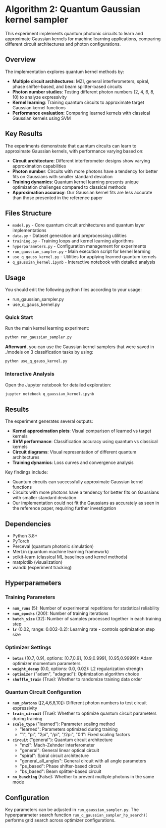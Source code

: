 # Algorithm 2: Quantum Gaussian kernel sampler

This experiment implements quantum photonic circuits to learn and approximate Gaussian kernels for machine learning applications, comparing different circuit architectures and photon configurations.

## Overview

The implementation explores quantum kernel methods by:
- **Multiple circuit architectures**: MZI, general interferometers, spiral, phase shifter-based, and beam splitter-based circuits
- **Photon number studies**: Testing different photon numbers (2, 4, 6, 8, 10) to analyze expressivity
- **Kernel learning**: Training quantum circuits to approximate target Gaussian kernel functions
- **Performance evaluation**: Comparing learned kernels with classical Gaussian kernels using SVM

## Key Results

The experiments demonstrate that quantum circuits can learn to approximate Gaussian kernels, with performance varying based on:
- **Circuit architecture**: Different interferometer designs show varying approximation capabilities
- **Photon number**: Circuits with more photons have a tendency for better fits on Gaussians with smaller standard deviation
- **Training dynamics**: Quantum kernel learning presents unique optimization challenges compared to classical methods
- **Approximation accuracy**: Our Gaussian kernel fits are less accurate than those presented in the reference paper

## Files Structure

- `model.py` - Core quantum circuit architectures and quantum layer implementations
- `data.py` - Dataset generation and preprocessing utilities
- `training.py` - Training loops and kernel learning algorithms
- `hyperparameters.py` - Configuration management for experiments
- `run_gaussian_sampler.py` - Main execution script for kernel learning
- `use_q_gauss_kernel.py` - Utilities for applying learned quantum kernels
- `q_gaussian_kernel.ipynb` - Interactive notebook with detailed analysis

## Usage
You should edit the following python files according to your usage:
- run_gaussian_sampler.py
- use_q_gauss_kernel.py
### Quick Start

Run the main kernel learning experiment:
```bash
python run_gaussian_sampler.py
```
**Afterward**, you can use the Gaussian kernel samplers that were saved in ./models on 3 classification tasks by using:
```bash
python use_q_gauss_kernel.py
```
### Interactive Analysis

Open the Jupyter notebook for detailed exploration:
```bash
jupyter notebook q_gaussian_kernel.ipynb
```

## Results

The experiment generates several outputs:
- **Kernel approximation plots**: Visual comparison of learned vs target kernels
- **SVM performance**: Classification accuracy using quantum vs classical kernels
- **Circuit diagrams**: Visual representation of different quantum architectures
- **Training dynamics**: Loss curves and convergence analysis

Key findings include:
- Quantum circuits can successfully approximate Gaussian kernel functions
- Circuits with more photons have a tendency for better fits on Gaussians with smaller standard deviation
- Our implementation could not fit the Gaussians as accurately as seen in the reference paper, requiring further investigation

## Dependencies

- Python 3.8+
- PyTorch
- Perceval (quantum photonic simulation)
- MerLin (quantum machine learning framework)
- scikit-learn (classical ML baselines and kernel methods)
- matplotlib (visualization)
- wandb (experiment tracking)

## Hyperparameters

### Training Parameters
- **`num_runs`** (5): Number of experimental repetitions for statistical reliability
- **`num_epochs`** (200): Number of training iterations
- **`batch_size`** (32): Number of samples processed together in each training step
- **`lr`** (0.02, range: 0.002-0.2): Learning rate - controls optimization step size

### Optimizer Settings
- **`betas`** ([0.7, 0.9], options: [0.7,0.9], [0.9,0.999], [0.95,0.9999]): Adam optimizer momentum parameters
- **`weight_decay`** (0.0, options: 0.0, 0.02): L2 regularization strength
- **`optimizer`** ("adam", "adagrad"): Optimization algorithm choice
- **`shuffle_train`** (True): Whether to randomize training data order

### Quantum Circuit Configuration
- **`num_photons`** ([2,4,6,8,10]): Different photon numbers to test circuit expressivity
- **`train_circuit`** (True): Whether to optimize quantum circuit parameters during training
- **`scale_type`** ("learned"): Parameter scaling method
  - "learned": Parameters optimized during training
  - "1", "pi", "2pi", "/pi", "/2pi", "0.1": Fixed scaling factors
- **`circuit`** ("general"): Quantum circuit architecture
  - "mzi": Mach-Zehnder interferometer
  - "general": General linear optical circuit
  - "spiral": Spiral circuit architecture
  - "general_all_angles": General circuit with all angle parameters
  - "ps_based": Phase shifter-based circuit
  - "bs_based": Beam splitter-based circuit
- **`no_bunching`** (False): Whether to prevent multiple photons in the same mode

## Configuration

Key parameters can be adjusted in `run_gaussian_sampler.py`. The hyperparameter search function `run_q_gaussian_sampler_hp_search()` performs grid search across optimizer configurations.

